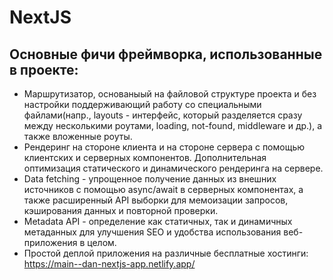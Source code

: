 # NextJS

## Основные фичи фреймворка, использованные в проекте:
- Маршрутизатор, основаныый на файловой структуре проекта и без настройки поддерживающий работу со специальными файлами(напр., layouts - интерфейс, который разделяется сразу между несколькими роутами, loading, not-found, middleware и др.), а также вложенные роуты.
- Рендеринг на стороне клиента и на стороне сервера с помощью клиентских и серверных компонентов. Дополнительная оптимизация статического и динамического рендеринга на сервере.
- Data fetching - упрощенное получение данных из внешних источников с помощью async/await в серверных компонентах, а также расширенный API выборки для мемоизации запросов, кэширования данных и повторной проверки.
- Metadata API - определение как статичных, так и динамичных метаданных для улучшения SEO и удобства использования веб-приложения в целом.
- Простой деплой приложения на различные бесплатные хостинги: <https://main--dan-nextjs-app.netlify.app/>

